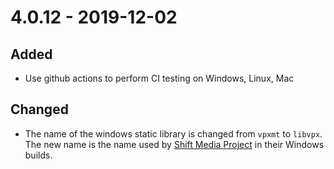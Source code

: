 # 4.0.12 - 2019-12-02

## Added

* Use github actions to perform CI testing on Windows, Linux, Mac

## Changed

* The name of the windows static library is changed from `vpxmt` to `libvpx`.
  The new name is the name used by [Shift Media
  Project](https://github.com/ShiftMediaProject/libvpx) in their Windows builds.
